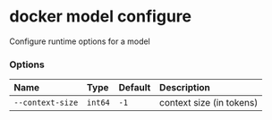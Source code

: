 # docker model configure

<!---MARKER_GEN_START-->
Configure runtime options for a model

### Options

| Name             | Type    | Default | Description              |
|:-----------------|:--------|:--------|:-------------------------|
| `--context-size` | `int64` | `-1`    | context size (in tokens) |


<!---MARKER_GEN_END-->


